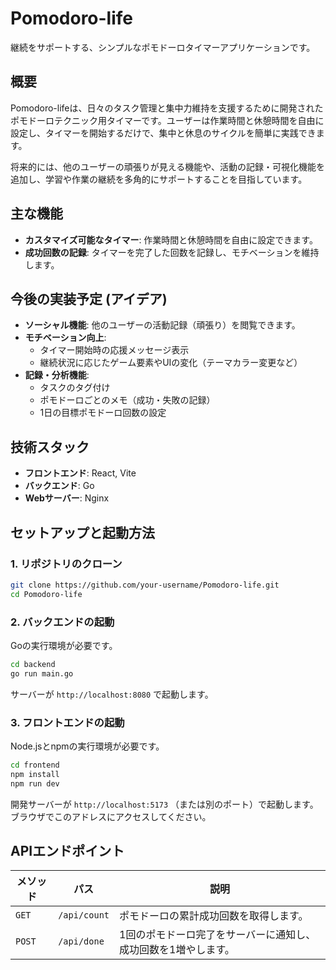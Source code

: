 # Pomodoro-life

継続をサポートする、シンプルなポモドーロタイマーアプリケーションです。

## 概要

Pomodoro-lifeは、日々のタスク管理と集中力維持を支援するために開発されたポモドーロテクニック用タイマーです。ユーザーは作業時間と休憩時間を自由に設定し、タイマーを開始するだけで、集中と休息のサイクルを簡単に実践できます。

将来的には、他のユーザーの頑張りが見える機能や、活動の記録・可視化機能を追加し、学習や作業の継続を多角的にサポートすることを目指しています。

## 主な機能

- **カスタマイズ可能なタイマー**: 作業時間と休憩時間を自由に設定できます。
- **成功回数の記録**: タイマーを完了した回数を記録し、モチベーションを維持します。

## 今後の実装予定 (アイデア)

- **ソーシャル機能**: 他のユーザーの活動記録（頑張り）を閲覧できます。
- **モチベーション向上**:
    - タイマー開始時の応援メッセージ表示
    - 継続状況に応じたゲーム要素やUIの変化（テーマカラー変更など）
- **記録・分析機能**:
    - タスクのタグ付け
    - ポモドーロごとのメモ（成功・失敗の記録）
    - 1日の目標ポモドーロ回数の設定

## 技術スタック

- **フロントエンド**: React, Vite
- **バックエンド**: Go
- **Webサーバー**: Nginx

## セットアップと起動方法

### 1. リポジトリのクローン

```bash
git clone https://github.com/your-username/Pomodoro-life.git
cd Pomodoro-life
```

### 2. バックエンドの起動

Goの実行環境が必要です。

```bash
cd backend
go run main.go
```

サーバーが `http://localhost:8080` で起動します。

### 3. フロントエンドの起動

Node.jsとnpmの実行環境が必要です。

```bash
cd frontend
npm install
npm run dev
```

開発サーバーが `http://localhost:5173` （または別のポート）で起動します。ブラウザでこのアドレスにアクセスしてください。

## APIエンドポイント

| メソッド | パス                  | 説明                                   |
| -------- | --------------------- | -------------------------------------- |
| `GET`    | `/api/count`          | ポモドーロの累計成功回数を取得します。 |
| `POST`   | `/api/done`           | 1回のポモドーロ完了をサーバーに通知し、成功回数を1増やします。 |
